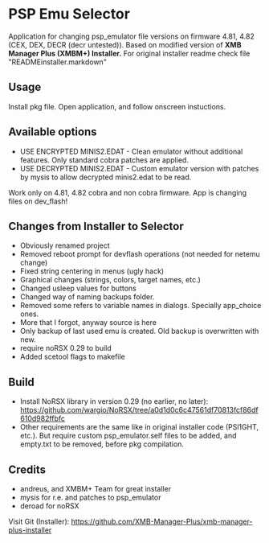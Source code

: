 PSP Emu Selector
==========================

Application for changing psp_emulator file versions on firmware 4.81, 4.82 (CEX, DEX, DECR (decr untested)). 
Based on modified version of **XMB Manager Plus (XMBM+) Installer.**
For original installer readme check file "READMEinstaller.markdown" 

## Usage

Install pkg file. Open application, and follow onscreen instuctions.

## Available options

- USE ENCRYPTED MINIS2.EDAT - Clean emulator without additional features. Only standard cobra patches are applied.
- USE DECRYPTED MINIS2.EDAT - Custom emulator version with patches by mysis to allow decrypted minis2.edat to be read.

Work only on 4.81, 4.82 cobra and non cobra firmware. App is changing files on dev_flash!

## Changes from Installer to Selector

- Obviously renamed project
- Removed reboot prompt for devflash operations (not needed for netemu change) 
- Fixed string centering in menus (ugly hack)
- Graphical changes (strings, colors, target names, etc.)
- Changed usleep values for buttons 
- Changed way of naming backups folder.
- Removed some refers to variable names in dialogs. Specially app_choice ones.
- More that I forgot, anyway source is here 
- Only backup of last used emu is created. Old backup is overwritten with new.
- require noRSX 0.29 to build
- Added scetool flags to makefile

## Build

- Install NoRSX library in version 0.29 (no earlier, no later): https://github.com/wargio/NoRSX/tree/a0d1d0c6c47561df70813fcf86df610d982ffbfc
- Other requirements are the same like in original installer code (PSl1GHT, etc.). But require custom psp_emulator.self files to be added, and empty.txt to be removed, before pkg compilation.

## Credits

- andreus, and XMBM+ Team for great installer
- mysis for r.e. and patches to psp_emulator
- deroad for noRSX

Visit Git (Installer): https://github.com/XMB-Manager-Plus/xmb-manager-plus-installer
